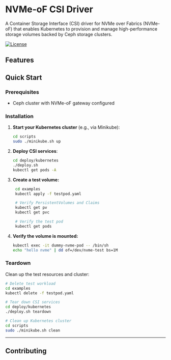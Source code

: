 # NVMe-oF CSI Driver

A Container Storage Interface (CSI) driver for NVMe over Fabrics (NVMe-oF) that enables Kubernetes to provision and manage high-performance storage volumes backed by Ceph storage clusters.

[![License](https://img.shields.io/badge/License-Apache%202.0-blue.svg)](LICENSE)


## Features


## Quick Start

### Prerequisites
- Ceph cluster with NVMe-oF gateway configured

### Installation

1. **Start your Kubernetes cluster** (e.g., via Minikube):

   ```bash
   cd scripts
   sudo ./minikube.sh up
   ```

2. **Deploy CSI services**:

   ```bash
   cd deploy/kubernetes
   ./deploy.sh
   kubectl get pods -A
   ```

3. **Create a test volume:**
   ```bash
    cd examples
    kubectl apply -f testpod.yaml

    # Verify PersistentVolumes and Claims
    kubectl get pv
    kubectl get pvc

    # Verify the test pod
    kubectl get pods
   ```
   

4. **Verify the volume is mounted:**
   ```bash
   kubectl exec -it dummy-nvme-pod -- /bin/sh
   echo "hello nvme" | dd of=/dev/nvme-test bs=1M
   ```

### Teardown

Clean up the test resources and cluster:

```bash
# Delete test workload
cd examples
kubectl delete -f testpod.yaml

# Tear down CSI services
cd deploy/kubernetes
./deploy.sh teardown

# Clean up Kubernetes cluster
cd scripts
sudo ./minikube.sh clean
```

---

## Contributing
